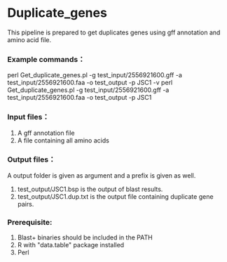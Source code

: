 # Duplicate_genes
This pipeline is prepared to get duplicates genes using gff annotation and amino acid file.

### Example commands：
perl Get_duplicate_genes.pl -g test_input/2556921600.gff -a test_input/2556921600.faa -o test_output -p JSC1 -v 
perl Get_duplicate_genes.pl -g test_input/2556921600.gff -a test_input/2556921600.faa -o test_output -p JSC1 

### Input files：
1. A gff annotation file
2. A file containing all amino acids

### Output files：
A output folder is given as argument and a prefix is given as well.
1. test_output/JSC1.bsp is the output of blast results.
2. test_output/JSC1.dup.txt is the output file containing duplicate gene pairs.

### Prerequisite:
1. Blast+ binaries should be included in the PATH
2. R with "data.table" package installed
3. Perl 
